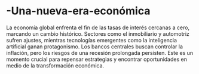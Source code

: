 # -Una-nueva-era-económica
La economía global enfrenta el fin de las tasas de interés cercanas a cero, marcando un cambio histórico. Sectores como el inmobiliario y automotriz sufren ajustes, mientras tecnologías emergentes como la inteligencia artificial ganan protagonismo. Los bancos centrales buscan controlar la inflación, pero los riesgos de una recesión prolongada persisten. Este es un momento crucial para repensar estrategias y encontrar oportunidades en medio de la transformación económica.
